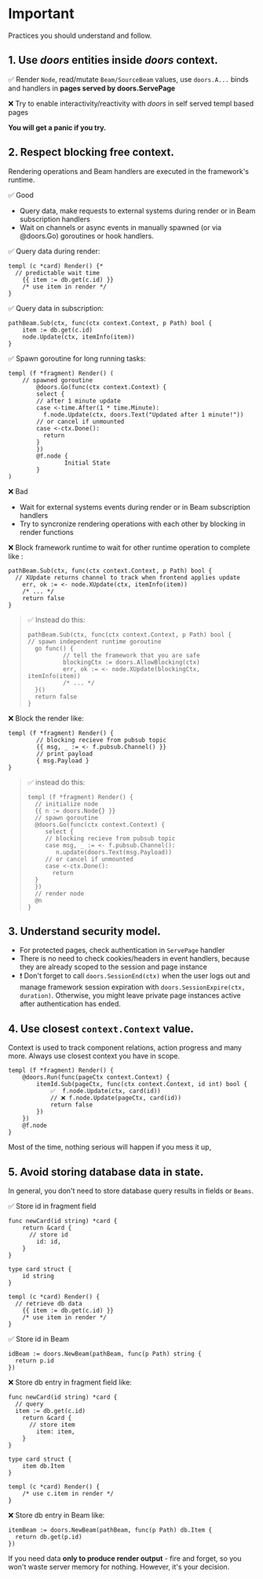# Important

Practices you should understand and follow. 

## 1. Use *doors*  entities inside *doors* context.

✅ Render `Node`, read/mutate `Beam/SourceBeam` values, use `doors.A...` binds and handlers in **pages served by doors.ServePage**

❌ Try to enable interactivity/reactivity with *doors* in self served templ based pages

**You will get a panic if you try.**

## 2. Respect blocking free context.

Rendering operations and Beam handlers are executed in the framework's runtime.

✅ Good 

* Query data, make requests to external systems during render or in Beam subscription handlers
* Wait on channels or async events in manually spawned (or via @doors.Go) goroutines or hook handlers.

✅  Query data during render:

```templ
templ (c *card) Render() {*
  // predictable wait time
	{{ item := db.get(c.id) }}
	/* use item in render */
}
```

✅  Query data in subscription:

```templ
pathBeam.Sub(ctx, func(ctx context.Context, p Path) bool {
	item := db.get(c.id)
	node.Update(ctx, itemInfo(item))
}
```

✅  Spawn goroutine for long running tasks:

```templ
templ (f *fragment) Render() (
    // spawned goroutine
		@doors.Go(func(ctx context.Context) {
        select {
        // after 1 minute update
        case <-time.After(1 * time.Minute):
          f.node.Update(ctx, doors.Text("Updated after 1 minute!"))
        // or cancel if unmounted
        case <-ctx.Done():
          return
        }
		})
		@f.node {
				Initial State
		}
)
```

❌ Bad 

*  Wait for external systems events during render or in Beam subscription handlers
*  Try to syncronize rendering operations with each other by blocking in render functions

❌  Block framework runtime to wait for other runtime operation to complete like :

```temp
pathBeam.Sub(ctx, func(ctx context.Context, p Path) bool {
  // XUpdate returns channel to track when frontend applies update
	err, ok := <- node.XUpdate(ctx, itemInfo(item))
	/* ... */
	return false
}
```

> ✅   Instead do this:
>
> ```templ
> pathBeam.Sub(ctx, func(ctx context.Context, p Path) bool {
> // spawn independent runtime goroutine
> 	go func() {
> 			// tell the framework that you are safe
> 			blockingCtx := doors.AllowBlocking(ctx)
> 			err, ok := <- node.XUpdate(blockingCtx, itemInfo(item))
> 			/* ... */
> 	}()
> 	return false
> }
> ```

❌  Block the render like:

```templ
templ (f *fragment) Render() {
 		// blocking recieve from pubsub topic
		{{ msg, _ := <- f.pubsub.Channel() }}
		// print payload
		{ msg.Payload }
}
```

> ✅  instead do this:
>
> ```templ
> templ (f *fragment) Render() {
> 	// initialize node
> 	{{ n := doors.Node{} }}
> 	// spawn goroutine
> 	@doors.Go(func(ctx context.Context) {
> 	   select {
>      // blocking recieve from pubsub topic 
>      case msg, _ := <- f.pubsub.Channel():
>         n.update(doors.Text(msg.Payload))
>      // or cancel if unmounted
>      case <-ctx.Done():
>        return
>   }
> 	})
> 	// render node
> 	@n
> }
> ```

## 3. Understand security model.

* For protected pages, check authentication in `ServePage` handler
* There is no need to check cookies/headers in event handlers, because they are already scoped to the session and page instance
* ❗ Don't forget to call `doors.SessionEnd(ctx)` when the user logs out and manage framework session expiration with `doors.SessionExpire(ctx, duration)`. Otherwise, you might leave private page instances active after authentication has ended.

## 4. Use closest `context.Context` value.

Context is used to track component relations, action progress and many more.  Always use closest context you have in scope. 

```templ
templ (f *fragment) Render() {
	@doors.Run(func(pageCtx context.Context) {
		itemId.Sub(pageCtx, func(ctx context.Context, id int) bool {
			✅  f.node.Update(ctx, card(id))
			// ❌ f.node.Update(pageCtx, card(id))
			return false
		})
	})
	@f.node
}

```

Most of the time, nothing serious will happen if you mess it up, 

## 5. Avoid storing database data in state.

In general, you don't need to store database query results in fields or `Beams`.

✅ Store id in fragment field

```templ
func newCard(id string) *card {
	return &card {
	  // store id
		id: id,
	}
}

type card struct {
	id string
}

templ (c *card) Render() {
  // retrieve db data
	{{ item := db.get(c.id) }}
	/* use item in render */
}
```

✅  Store id in Beam

```templ
idBeam := doors.NewBeam(pathBeam, func(p Path) string {
  return p.id
})
```

❌ Store db entry in fragment field like:

```templ
func newCard(id string) *card {
  // query
  item := db.get(c.id)
	return &card {
	  // store item
		item: item,
	}
}

type card struct {
	item db.Item
}

templ (c *card) Render() {
	/* use c.item in render */
}
```

❌  Store db entry in Beam like:

```templ
itemBeam := doors.NewBeam(pathBeam, func(p Path) db.Item {
  return db.get(p.id)
})
```

If you need data **only to produce render output** - fire and forget, so you won't waste server memory for nothing.  However, it's your decision.

